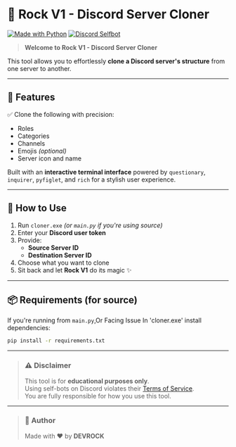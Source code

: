 # 💠 Rock V1 - Discord Server Cloner

[![Made with Python](https://img.shields.io/badge/Made%20with-Python-blue?style=for-the-badge&logo=python)](https://www.python.org/)
[![Discord Selfbot](https://img.shields.io/badge/Discord%20Selfbot-%237289DA?style=for-the-badge&logo=discord)](https://discord.com)

> **Welcome to Rock V1 - Discord Server Cloner**

This tool allows you to effortlessly **clone a Discord server's structure** from one server to another.

---

## 🔧 Features

✅ Clone the following with precision:

- Roles  
- Categories  
- Channels  
- Emojis *(optional)*  
- Server icon and name  

Built with an **interactive terminal interface** powered by `questionary`, `inquirer`, `pyfiglet`, and `rich` for a stylish user experience.

---

## 🚀 How to Use

1. Run `cloner.exe` *(or `main.py` if you're using source)*
2. Enter your **Discord user token**
3. Provide:
   - **Source Server ID**
   - **Destination Server ID**
4. Choose what you want to clone
5. Sit back and let **Rock V1** do its magic ✨

---

## 📦 Requirements (for source)

If you're running from `main.py`,Or Facing Issue In 'cloner.exe' install dependencies:

```bash
pip install -r requirements.txt
```

---

> ### ⚠️ Disclaimer  
> This tool is for **educational purposes only**.  
> Using self-bots on Discord violates their [Terms of Service](https://discord.com/terms).  
> You are fully responsible for how you use this tool.

---

> ### 👤 Author  
> Made with ❤️ by **DEVROCK**

